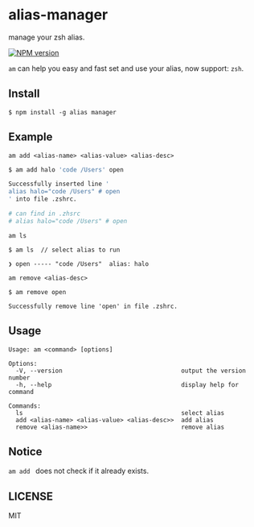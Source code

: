 # alias-manager

manage your zsh alias.

[![NPM version][npm-image]][npm-url]

`am` can help you easy and fast set and use your alias,
now support: `zsh`.

## Install

```
$ npm install -g alias manager
```

## Example

`am add <alias-name> <alias-value> <alias-desc>`

```bash
$ am add halo 'code /Users' open

Successfully inserted line '
alias halo="code /Users" # open
' into file .zshrc.

# can find in .zhsrc
# alias halo="code /Users" # open

```

`am ls`

```
$ am ls  // select alias to run

❯ open ----- "code /Users"  alias: halo

```

`am remove <alias-desc>`

```
$ am remove open

Successfully remove line 'open' in file .zshrc.

```
## Usage

```
Usage: am <command> [options]

Options:
  -V, --version                                 output the version number
  -h, --help                                    display help for command

Commands:
  ls                                            select alias
  add <alias-name> <alias-value> <alias-desc>>  add alias
  remove <alias-name>>                          remove alias
```

## Notice

`am add ` does not check if it already exists.

## LICENSE
MIT


[npm-image]: https://img.shields.io/npm/v/alias-manager.svg?style=flat-square
[npm-url]: https://npmjs.org/package/alias-manager